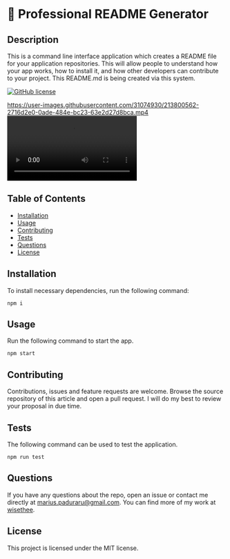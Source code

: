 
# :file_folder: Professional README Generator
## Description
This is a command line interface application which creates a README file for your application repositories. This will allow people to understand how your app works, how to install it, and how other developers can contribute to your project. This README.md is being created via this system.

[![GitHub license](https://img.shields.io/github/license/Naereen/StrapDown.js.svg)](LICENSE)

https://user-images.githubusercontent.com/31074930/213800562-2716d2e0-0ade-484e-bc23-63e2d27d8bca.mp4
![Click to see the video](https://github.com/wisethee/js-pro-md/blob/feat/dev/assets/screen-rec.mp4?raw=true)

## Table of Contents
* [Installation](#installation)
* [Usage](#usage)
* [Contributing](#contributing)
* [Tests](#tests)
* [Questions](#questions)
* [License](#license)
## Installation
To install necessary dependencies, run the following command:
```
npm i
```
## Usage
Run the following command to start the app.
```
npm start
```
## Contributing
Contributions, issues and feature requests are welcome.  Browse the source repository of this article and open a pull request. I will do my best to review your proposal in due time.
## Tests
The following command can be used to test the application.
```
npm run test
```
## Questions
If you have any questions about the repo, open an issue or contact me directly at marius.paduraru@gmail.com. You can find more of my work at [wisethee](https://github.com/wisethee).
## License
This project is licensed under the MIT license.
